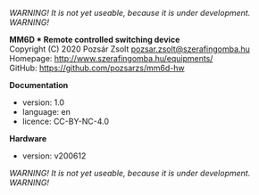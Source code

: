 *WARNING! It is not yet useable, because it is under development. WARNING!*  

**MM6D * Remote controlled switching device**  
Copyright (C) 2020 Pozsár Zsolt <pozsar.zsolt@szerafingomba.hu>  
Homepage: <http://www.szerafingomba.hu/equipments/>  
GitHub: <https://github.com/pozsarzs/mm6d-hw>

**Documentation**

- version:             1.0
- language:            en
- licence:             CC-BY-NC-4.0

**Hardware**

 - version:            v200612

*WARNING! It is not yet useable, because it is under development. WARNING!*  
